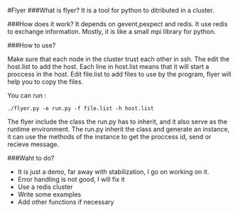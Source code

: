 #Flyer
###What is flyer?
It is a tool for python to ditributed in a cluster.

###How does it work?
It depends on gevent,pexpect and redis. It use redis to exchange information. Mostly, it is like a small mpi library for python.  

###How to use?

Make sure that each node in the cluster trust each other in ssh. The edit the host.list to add the host. Each line in host.list means that it will start a proccess in the host. Edit file.list to add files to use by the program, flyer will help you to copy the files. 

You can run :

```
./flyer.py -e run.py -f file.list -h host.list
```
The flyer include the class the run.py has to inherit, and it also serve as the runtime environment. The run.py inherit the class and generate an instance, it can use the methods of the instance to get the proccess id, send or recieve message.

###Waht to do?
* It is just a demo, far away with stabilization, I go on working on it.
* Error handling is not good, I will fix it
* Use a redis cluster
* Write some examples
* Add other functions if necessary

